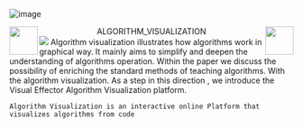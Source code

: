 ![image](https://github.com/godkingjay/godkingjay/blob/master/assets/borderseparator.gif)
<div align="center">
  <img src="https://github.com/godkingjay/godkingjay/blob/master/assets/animated-flame-01.gif" height="50px" align="left"/>
 ALGORITHM_VISUALIZATION
  <img src="https://github.com/godkingjay/godkingjay/blob/master/assets/animated-flame-01.gif" height="50px" align="right"/>
</div>

    
<img src="https://github.com/godkingjay/godkingjay/blob/master/assets/borderseparator.gif"/>
		Algorithm visualization illustrates how algorithms work in graphical way.  It mainly aims to simplify  and deepen the understanding of algorithms operation.
	Within the paper we discuss  the possibility of enriching the standard methods of teaching algorithms. With the algorithm visualization. As a step in this 		direction , we introduce the Visual Effector Algorithm Visualization platform. 

	Algorithm Visualization is an interactive online Platform that visualizes algorithms from code 
